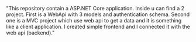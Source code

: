 "This repository contain a ASP.NET Core application. Inside u can find a 2 project. First is a WebApi with 3 models and authentication schema. Second one is a MVC project which use web api to get a data and it is something like a client application. I created simple frontend and I connected it with the web api (backend)." 
